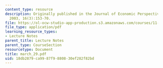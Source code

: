 ```yaml
---
content_type: resource
description: Originally published in the Journal of Economic Perspectives, Summer
  2003, 16(3):153-70.
file: https://ol-ocw-studio-app-production.s3.amazonaws.com/courses/11-946-planning-in-transition-economies-for-growth-and-equity-spring-2004/18db2879ca9987f9880830ef282f82bd_march_29.pdf
file_type: application/pdf
learning_resource_types:
- Lecture Notes
parent_title: Lecture Notes
parent_type: CourseSection
resourcetype: Document
title: march_29.pdf
uid: 18db2879-ca99-87f9-8808-30ef282f82bd
---
```

